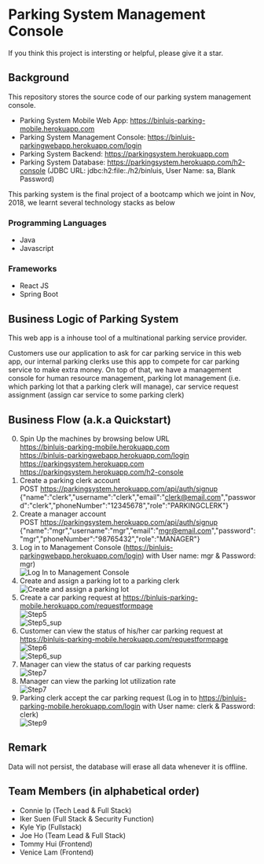 # Parking System Management Console

If you think this project is intersting or helpful, please give it a star.
## Background
This repository stores the source code of our parking system management console.

- Parking System Mobile Web App: https://binluis-parking-mobile.herokuapp.com
- Parking System Management Console: https://binluis-parkingwebapp.herokuapp.com/login
- Parking System Backend: https://parkingsystem.herokuapp.com
- Parking System Database: https://parkingsystem.herokuapp.com/h2-console (JDBC URL: jdbc:h2:file:./h2/binluis, User Name: sa, Blank Password)

This parking system is the final project of a bootcamp which we joint in Nov, 2018, we learnt several technology stacks as below

### Programming Languages
- Java
- Javascript

### Frameworks
- React JS
- Spring Boot

## Business Logic of Parking System
This web app is a inhouse tool of a multinational parking service provider.

Customers use our application to ask for car parking service in this web app, our internal parking clerks use this app to compete for car parking service to make extra money. On top of that, we have a management console for human resource management, parking lot management (i.e. which parking lot that a parking clerk will manage), car service request assignment (assign car service to some parking clerk)

## Business Flow (a.k.a Quickstart)
0. Spin Up the machines by browsing below URL</br>
   https://binluis-parking-mobile.herokuapp.com<br/>
   https://binluis-parkingwebapp.herokuapp.com/login<br/>
   https://parkingsystem.herokuapp.com<br/>
   https://parkingsystem.herokuapp.com/h2-console<br/>
1. Create a parking clerk account <br/>
   POST https://parkingsystem.herokuapp.com/api/auth/signup
   {"name":"clerk","username":"clerk","email":"clerk@email.com","password":"clerk","phoneNumber":"12345678","role":"PARKINGCLERK"}
2. Create a manager account<br/>
   POST https://parkingsystem.herokuapp.com/api/auth/signup
   {"name":"mgr","username":"mgr","email":"mgr@email.com","password":"mgr","phoneNumber":"98765432","role":"MANAGER"}
3. Log in to Management Console (https://binluis-parkingwebapp.herokuapp.com/login) with User name: mgr & Password: mgr) <br/>
![Log In to Management Console](https://github.com/BinLuIS/ParkingSystemManagementConsole/blob/master/media/ManagementLogin_edit.gif)
4. Create and assign a parking lot to a parking clerk<br/>
![Create and assign a parking lot](https://github.com/BinLuIS/ParkingSystemManagementConsole/blob/master/media/ManagementParkingLot_edit.gif)
5. Create a car parking request at https://binluis-parking-mobile.herokuapp.com/requestformpage<br/>
![Step5](https://github.com/BinLuIS/ParkingSystemBackend/blob/master/img/business_flow_step6.png)<br/>
![Step5_sup](https://github.com/BinLuIS/ParkingSystemBackend/blob/master/img/business_flow_step5_sup.png)
6. Customer can view the status of his/her car parking request at https://binluis-parking-mobile.herokuapp.com/requestformpage<br/>
![Step6](https://github.com/BinLuIS/ParkingSystemBackend/blob/master/img/business_flow_step6.png)<br/>
![Step6_sup](https://github.com/BinLuIS/ParkingSystemBackend/blob/master/img/business_flow_step6_sup.png)
7. Manager can view the status of car parking requests<br/>
![Step7](https://github.com/BinLuIS/ParkingSystemBackend/blob/master/img/business_flow_step7.png)
8. Manager can view the parking lot utilization rate<br/>
![Step7](https://github.com/BinLuIS/ParkingSystemBackend/blob/master/img/business_flow_step8.png)
9. Parking clerk accept the car parking request (Log in to https://binluis-parking-mobile.herokuapp.com/login with User name: clerk & Password: clerk)<br/>
![Step9](https://github.com/BinLuIS/ParkingSystemBackend/blob/master/img/business_flow_step9.png)


## Remark
Data will not persist, the database will erase all data whenever it is offline.

## Team Members (in alphabetical order)
- Connie Ip (Tech Lead & Full Stack)
- Iker Suen (Full Stack & Security Function)
- Kyle Yip (Fullstack)
- Joe Ho (Team Lead & Full Stack)
- Tommy Hui (Frontend)
- Venice Lam (Frontend)

